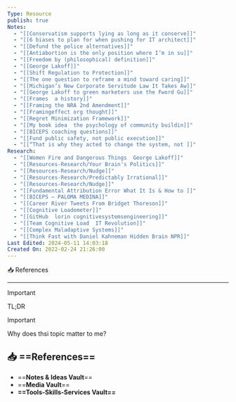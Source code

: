 ```yaml
---
Type: Resource
publish: true
Notes:
  - "[[Conservatism supports lying as long as it conserve]]"
  - "[[6 biases to plan for when pushing for IT architect]]"
  - "[[Defund the police alternatives]]"
  - "[[Antiabortion is the only position where I’m in su]]"
  - "[[Freedom by (philosophical) definition]]"
  - "[[George Lakoff]]"
  - "[[Shift Regulation to Protection]]"
  - "[[The one question to reframe a mind toward caring]]"
  - "[[Michigan’s New Corporate Servitude Law It Takes Aw]]"
  - "[[George Lakoff to green marketers use the Fword Gu]]"
  - "[[Frames  a history]]"
  - "[[Framing the NRA 2nd Amendment]]"
  - "[[Framingeffect org thought]]"
  - "[[Regret Minimization Framework]]"
  - "[[My book idea  the psychology of community buildin]]"
  - "[[BICEPS coaching questions]]"
  - "[[Fund public safety, not public execution]]"
  - "[[“That is why they acted to change the system, not ]]"
Research:
  - "[[Women Fire and Dangerous Things  George Lakoff]]"
  - "[[Resources-Research/Your Brain's Politics]]"
  - "[[Resources-Research/Nudge]]"
  - "[[Resources-Research/Predictably Irrational]]"
  - "[[Resources-Research/Nudge]]"
  - "[[Fundamental Attribution Error What It Is & How to ]]"
  - "[[BICEPS — PALOMA MEDINA]]"
  - "[[Career River Tweets From Bridget Thoreson]]"
  - "[[Cognitive Loadometer]]"
  - "[[GitHub  lorin cognitivesystemsengineering]]"
  - "[[Team Cognitive Load  IT Revolution]]"
  - "[[Complex Maladaptive Systems]]"
  - "[[Think Fast with Daniel Kahneman Hidden Brain NPR]]"
Last Edited: 2024-05-11 14:03:18
Created On: 2022-02-24 21:26:00
---
```

📥 References

---

> [!important]  
> TL;DR  

> [!important]  
> Why does thsi topic matter to me?  

## 📥 ==References==

- ==**Notes & Ideas Vault**==
- ==**Media Vault**==
- **==Tools-Skills-Services Vault==**
